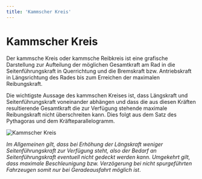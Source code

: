 ```yaml
---
title: 'Kammscher Kreis'
---
```


<infoBox>

# Kammscher Kreis

Der kammsche Kreis oder kammsche Reibkreis ist eine grafische Darstellung zur Aufteilung der möglichen Gesamtkraft am Rad in die Seitenführungskraft in Querrichtung und die Bremskraft bzw. Antriebskraft in Längsrichtung des Rades bis zum Erreichen der maximalen Reibungskraft.

</infoBox>

Die wichtigste Aussage des kammschen Kreises ist, dass Längskraft und Seitenführungskraft voneinander abhängen und dass die aus diesen Kräften resultierende Gesamtkraft die zur Verfügung stehende maximale Reibungskraft nicht überschreiten kann. Dies folgt aus dem Satz des Pythagoras und dem Kräfteparallelogramm. 

![Kammscher Kreis](/img/media/kammscher-kreis.svg "Kammscher Kreis")

*Im Allgemeinen gilt, dass bei Erhöhung der Längskraft weniger Seitenführungskraft zur Verfügung steht, also der Bedarf an Seitenführungskraft eventuell nicht gedeckt werden kann. Umgekehrt gilt, dass maximale Beschleunigung bzw. Verzögerung bei nicht spurgeführten Fahrzeugen somit nur bei Geradeausfahrt möglich ist*.
